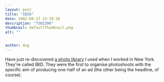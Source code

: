 ```yaml
---
layout: post
title: "IBID"
date: 2002-09-27 13:19:18
description: "7502396"
thumbnail: defaultThumbnail.png
alt: ""


author: dug
---
```


<p>Have just re-discovered <a href="http://www.ibidphoto.com/">a photo library</a> I used when I worked in New York. They're called <span class="caps">IBID.</span> They were the first to organise photoshoots with the specific aim of producing one-half of an ad (the other being the headline, of course).</p>

